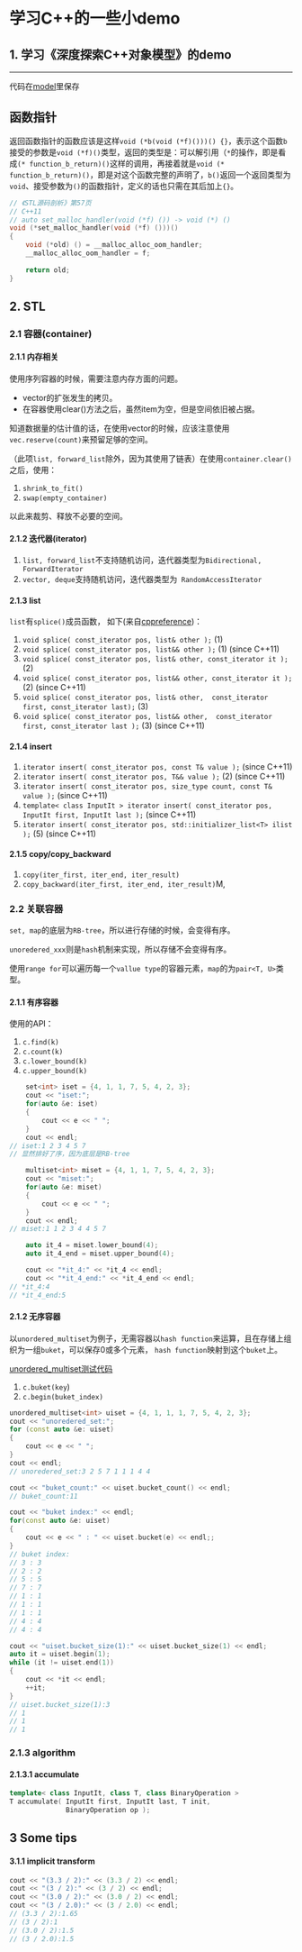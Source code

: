 # 学习C++的一些小demo

## 1. 学习《深度探索C++对象模型》的demo
---
代码在[model](./model)里保存

## 函数指针
返回函数指针的函数应该是这样`void (*b(void (*f)()))() {}`，表示这个函数`b`接受的参数是`void (*f)()`类型，返回的类型是：可以解引用（`*`的操作，即是看成`(* function_b_return)()`这样的调用，再接着就是`void (* function_b_return)()`，即是对这个函数完整的声明了，`b()`返回一个返回类型为`void`、接受参数为`()`的函数指针，定义的话也只需在其后加上`{}`。

```C++
// 《STL源码剖析》第57页
// C++11
// auto set_malloc_handler(void (*f) ()) -> void (*) ()
void (*set_malloc_handler(void (*f) ()))()
{
    void (*old) () = __malloc_alloc_oom_handler;
    __malloc_alloc_oom_handler = f;
    
    return old;
}
```

## 2. STL

### 2.1 容器(container)

#### 2.1.1 内存相关

使用序列容器的时候，需要注意内存方面的问题。

* vector的扩张发生的拷贝。
* 在容器使用clear()方法之后，虽然item为空，但是空间依旧被占据。

知道数据量的估计值的话，在使用vector的时候，应该注意使用`vec.reserve(count)`来预留足够的空间。

（此项`list, forward_list`除外，因为其使用了链表）在使用`container.clear()`之后，使用：
1. `shrink_to_fit() `
2. `swap(empty_container)`  

以此来裁剪、释放不必要的空间。

#### 2.1.2 迭代器(iterator)

1. `list, forward_list`不支持随机访问，迭代器类型为`Bidirectional,  ForwardIterator`
2. `vector, deque`支持随机访问，迭代器类型为` RandomAccessIterator`

#### 2.1.3 list

`list`有`splice()`成员函数， 如下(来自[cppreference](https://en.cppreference.com/w/cpp/container/list/splice))：
1. `void splice( const_iterator pos, list& other );` (1)
2. `void splice( const_iterator pos, list&& other );` (1)	(since C++11)
3. `void splice( const_iterator pos, list& other, const_iterator it );` (2)	
4. `void splice( const_iterator pos, list&& other, const_iterator it );` (2)	(since C++11)
5. `void splice( const_iterator pos, list& other, 
             const_iterator first, const_iterator last);` (3)	
6. `void splice( const_iterator pos, list&& other, 
             const_iterator first, const_iterator last );` (3)	(since C++11)

#### 2.1.4 insert

1. `iterator insert( const_iterator pos, const T& value );` (since C++11)
2. `iterator insert( const_iterator pos, T&& value );` (2)	(since C++11)
3. `iterator insert( const_iterator pos, size_type count, const T& value );` (since C++11)
4. `template< class InputIt >
iterator insert( const_iterator pos, InputIt first, InputIt last );` (since C++11)
5. `iterator insert( const_iterator pos, std::initializer_list<T> ilist );` (5)	(since C++11)

#### 2.1.5 copy/copy_backward

1. `copy(iter_first, iter_end, iter_result)`
1. `copy_backward(iter_first, iter_end, iter_result)`M, 

### 2.2 关联容器

`set, map`的底层为`RB-tree`，所以进行存储的时候，会变得有序。

`unoredered_xxx`则是`hash`机制来实现，所以存储不会变得有序。

使用`range for`可以遍历每一个`vallue type`的容器元素，`map`的为`pair<T, U>`类型。

#### 2.1.1 有序容器

使用的API：

1. `c.find(k)`
2. `c.count(k)`
3. `c.lower_bound(k)`
4. `c.upper_bound(k)`

```C++
    set<int> iset = {4, 1, 1, 7, 5, 4, 2, 3};
    cout << "iset:";
    for(auto &e: iset)
    {
        cout << e << " ";
    }
    cout << endl;
// iset:1 2 3 4 5 7
// 显然排好了序，因为底层是RB-tree

    multiset<int> miset = {4, 1, 1, 7, 5, 4, 2, 3};
    cout << "miset:";
    for(auto &e: miset)
    {
        cout << e << " ";
    }
    cout << endl;
// miset:1 1 2 3 4 4 5 7    

    auto it_4 = miset.lower_bound(4);
    auto it_4_end = miset.upper_bound(4);

    cout << "*it_4:" << *it_4 << endl;
    cout << "*it_4_end:" << *it_4_end << endl;
// *it_4:4
// *it_4_end:5
```

#### 2.1.2 无序容器

以`unordered_multiset`为例子，无需容器以`hash function`来运算，且在存储上组织为一组`buket`，可以保存0或多个元素， `hash function`映射到这个`buket`上。 

[unordered_multiset测试代码](./STL/unordered_container_test.cpp)

1. `c.buket(key`)
2. `c.begin(buket_index)`

```C++
unordered_multiset<int> uiset = {4, 1, 1, 1, 7, 5, 4, 2, 3};
cout << "unoredered_set:";
for (const auto &e: uiset)
{
    cout << e << " ";
}
cout << endl;
// unoredered_set:3 2 5 7 1 1 1 4 4

cout << "buket_count:" << uiset.bucket_count() << endl;
// buket_count:11

cout << "buket index:" << endl;
for(const auto &e: uiset)
{
    cout << e << " : " << uiset.bucket(e) << endl;;
}
// buket index:
// 3 : 3
// 2 : 2
// 5 : 5
// 7 : 7
// 1 : 1
// 1 : 1
// 1 : 1
// 4 : 4
// 4 : 4

cout << "uiset.bucket_size(1):" << uiset.bucket_size(1) << endl;
auto it = uiset.begin(1);
while (it != uiset.end(1))
{
    cout << *it << endl;
    ++it;
}
// uiset.bucket_size(1):3
// 1
// 1
// 1
```
### 2.1.3 algorithm

#### 2.1.3.1 accumulate

```C++
template< class InputIt, class T, class BinaryOperation >
T accumulate( InputIt first, InputIt last, T init,
              BinaryOperation op );
```

## 3 Some tips

#### 3.1.1 implicit transform 

```C++
cout << "(3.3 / 2):" << (3.3 / 2) << endl;
cout << "(3 / 2):" << (3 / 2) << endl;
cout << "(3.0 / 2):" << (3.0 / 2) << endl;
cout << "(3 / 2.0):" << (3 / 2.0) << endl;
// (3.3 / 2):1.65
// (3 / 2):1
// (3.0 / 2):1.5
// (3 / 2.0):1.5
```